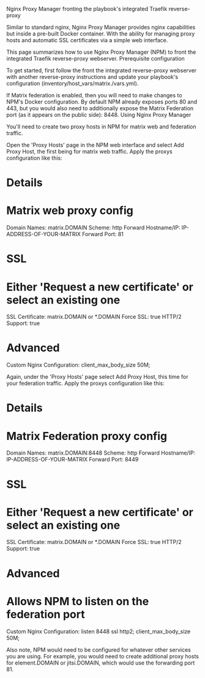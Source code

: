 Nginx Proxy Manager fronting the playbook's integrated Traefik reverse-proxy

Similar to standard nginx, Nginx Proxy Manager provides nginx capabilities but inside a pre-built Docker container. With the ability for managing proxy hosts and automatic SSL certificates via a simple web interface.

This page summarizes how to use Nginx Proxy Manager (NPM) to front the integrated Traefik reverse-proxy webserver.
Prerequisite configuration

To get started, first follow the front the integrated reverse-proxy webserver with another reverse-proxy instructions and update your playbook's configuration (inventory/host_vars/matrix.<your-domain>/vars.yml).

If Matrix federation is enabled, then you will need to make changes to NPM's Docker configuration. By default NPM already exposes ports 80 and 443, but you would also need to additionally expose the Matrix Federation port (as it appears on the public side): 8448.
Using Nginx Proxy Manager

You'll need to create two proxy hosts in NPM for matrix web and federation traffic.

Open the 'Proxy Hosts' page in the NPM web interface and select Add Proxy Host, the first being for matrix web traffic. Apply the proxys configuration like this:

# Details
# Matrix web proxy config
Domain Names: matrix.DOMAIN
Scheme: http
Forward Hostname/IP: IP-ADDRESS-OF-YOUR-MATRIX
Forward Port: 81

# SSL
# Either 'Request a new certificate' or select an existing one
SSL Certificate: matrix.DOMAIN or *.DOMAIN
Force SSL: true
HTTP/2 Support: true

# Advanced
Custom Nginx Configuration:
	client_max_body_size 50M;

Again, under the 'Proxy Hosts' page select Add Proxy Host, this time for your federation traffic. Apply the proxys configuration like this:

# Details
# Matrix Federation proxy config
Domain Names: matrix.DOMAIN:8448
Scheme: http
Forward Hostname/IP: IP-ADDRESS-OF-YOUR-MATRIX
Forward Port: 8449

# SSL
# Either 'Request a new certificate' or select an existing one
SSL Certificate: matrix.DOMAIN or *.DOMAIN
Force SSL: true
HTTP/2 Support: true

# Advanced
# Allows NPM to listen on the federation port
Custom Nginx Configuration:
	listen 8448 ssl http2;
	client_max_body_size 50M;

Also note, NPM would need to be configured for whatever other services you are using. For example, you would need to create additional proxy hosts for element.DOMAIN or jitsi.DOMAIN, which would use the forwarding port 81.